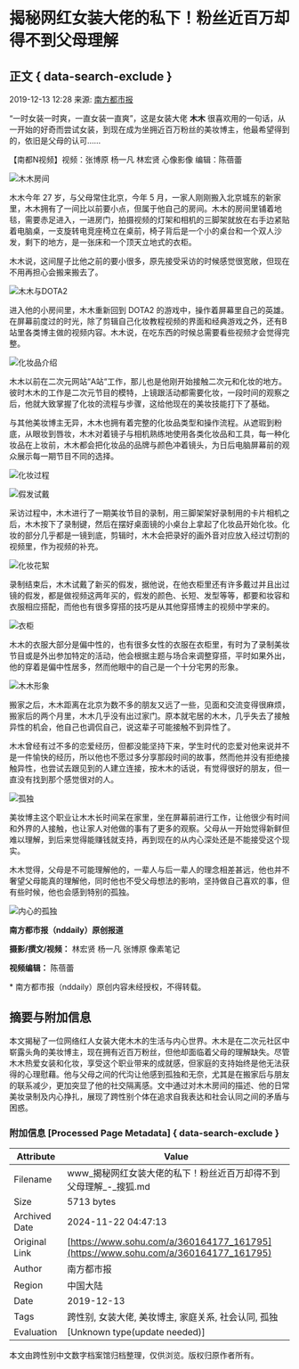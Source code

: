 # 揭秘网红女装大佬的私下！粉丝近百万却得不到父母理解

## 正文 { data-search-exclude }


2019-12-13 12:28 来源: [南方都市报](https://www.sohu.com/?spm=smpc.content-abroad.content.1.1732250764955vp6WzQ5)

“一时女装一时爽，一直女装一直爽”，这是女装大佬 **木木** 很喜欢用的一句话，从一开始的好奇而尝试女装，到现在成为坐拥近百万粉丝的美妆博主，他最希望得到的，依旧是父母的认可……

【南都N视频】视频：张博原 杨一凡 林宏贤 心像影像 编辑：陈蓓蕾

![木木房间](https://5b0988e595225.cdn.sohucs.com/images/20191213/647bfa6e33c74e37bf033e7850b0306b.jpeg)

木木今年 27 岁，与父母常住北京，今年 5 月，一家人刚刚搬入北京城东的新家里，木木拥有了一间比以前要小点，但属于他自己的房间。木木的房间里铺着地毯，需要赤足进入，一进房门，拍摄视频的灯架和相机的三脚架就放在右手边紧贴着电脑桌，一支旋转电竞座椅立在桌前，椅子背后是一个小的桌台和一个双人沙发，剩下的地方，是一张床和一个顶天立地式的衣柜。

木木说，这间屋子比他之前的要小很多，原先接受采访的时候感觉很宽敞，但现在不用再担心会搬来搬去了。

![木木与DOTA2](https://5b0988e595225.cdn.sohucs.com/images/20191213/a82bff4cb3784407bc984bb8ba3d0cbb.jpeg)

进入他的小房间里，木木重新回到 DOTA2 的游戏中，操作着屏幕里自己的英雄。在屏幕前度过的时光，除了剪辑自己化妆教程视频的界面和经典游戏之外，还有B站里各类博主做的视频内容。木木说，在吃东西的时候总需要看些视频才会觉得完整。

![化妆品介绍](https://5b0988e595225.cdn.sohucs.com/images/20191213/6c86590e776b42d793d0a56c45cc967e.jpeg)

木木以前在二次元网站“A站“工作，那儿也是他刚开始接触二次元和化妆的地方。彼时木木的工作是二次元节目的模特，上镜跟活动都需要化妆，一段时间的观察之后，他就大致掌握了化妆的流程与步骤，这给他现在的美妆技能打下了基础。

与其他美妆博主无异，木木也拥有着完整的化妆品类型和操作流程。从遮瑕到粉底，从眼妆到唇妆，木木对着镜子与相机熟练地使用各类化妆品和工具，每一种化妆品在上妆前，木木都会把化妆品的品牌与颜色冲着镜头，为日后电脑屏幕前的观众展示每一期节目不同的选择。

![化妆过程](https://5b0988e595225.cdn.sohucs.com/images/20191213/6919c95718924095baf0ddf3d1dc0b42.jpeg)

![假发试戴](https://5b0988e595225.cdn.sohucs.com/images/20191213/d0a22b1d994d434da1d4d7707d8d1baf.jpeg)

采访过程中，木木进行了一期美妆节目的录制，用三脚架架好录制用的卡片相机之后，木木按下了录制键，然后在摆好桌面镜的小桌台上拿起了化妆品开始化妆。化妆的部分几乎都是一镜到底，剪辑时，木木会把录好的画外音对应放入经过切割的视频里，作为视频的补充。

![化妆花絮](https://5b0988e595225.cdn.sohucs.com/images/20191213/0cc7de57ebfc4702aacb9c3fc0bace1d.jpeg)

录制结束后，木木试戴了新买的假发，据他说，在他衣柜里还有许多戴过并且出过镜的假发，都是做视频这两年买的，假发的颜色、长短、发型等等，都要和妆容和衣服相应搭配，而他也有很多穿搭的技巧是从其他穿搭博主的视频中学来的。

![衣柜](https://5b0988e595225.cdn.sohucs.com/images/20191213/45f6dbc011a344e29c3c3c57949a9ae5.jpeg)

木木的衣服大部分是偏中性的，也有很多女性的衣服在衣柜里，有时为了录制美妆节目或是外出参加特定的活动，他会根据主题与场合来调整穿搭，平时如果外出，他的穿着是偏中性居多，然而他眼中的自己是一个十分宅男的形象。

![木木形象](https://5b0988e595225.cdn.sohucs.com/images/20191213/41c9d53729684d8fb9d2cce446536474.jpeg)

搬家之后，木木距离在北京为数不多的朋友又远了一些，见面和交流变得很麻烦，搬家后的两个月里，木木几乎没有出过家门。原本就宅居的木木，几乎失去了接触异性的机会，他自己也调侃自己，说这辈子可能接触不到异性了。

木木曾经有过不多的恋爱经历，但都没能坚持下来，学生时代的恋爱对他来说并不是一件愉快的经历，所以他也不愿过多分享那段时间的故事，然而他并没有拒绝接触异性，也尝试去跟见到的人建立连接，按木木的话说，有觉得很好的朋友，但一直没有找到那个感觉很对的人。

![孤独](https://5b0988e595225.cdn.sohucs.com/images/20191213/6becc7d1012347e2b53b1c97bf0d5f20.jpeg)

美妆博主这个职业让木木长时间呆在家里，坐在屏幕前进行工作，让他很少有时间和外界的人接触，也让家人对他做的事有了更多的观察。父母从一开始觉得新鲜但难以理解，到后来觉得能赚钱就支持，再到现在的从内心深处还是不能接受这个现实。

木木觉得，父母是不可能理解他的，一辈人与后一辈人的理念相差甚远，他也并不奢望父母能真的理解他，同时他也不受父母想法的影响，坚持做自己喜欢的事，但有些时候，他也会感到特别的孤独。

![内心的孤独](https://5b0988e595225.cdn.sohucs.com/images/20191213/fd463ce8a1e548878808637bf88fc052.jpeg)

**南方都市报（nddaily）原创报道**

**摄影/撰文/视频：** 林宏贤 杨一凡 张博原 像素笔记

**视频编辑：** 陈蓓蕾

\* 南方都市报（nddaily）原创内容未经授权，不得转载。

## 摘要与附加信息

<!-- tcd_abstract -->
本文揭秘了一位网络红人女装大佬木木的生活与内心世界。木木是在二次元社区中崭露头角的美妆博主，现在拥有近百万粉丝，但他却面临着父母的理解缺失。尽管木木热爱女装和化妆，享受这个职业带来的成就感，但家庭的支持始终是他无法获得的心理慰藉。他与父母之间的代沟让他感到孤独和无奈，尤其是在搬家后与朋友的联系减少，更加突显了他的社交隔离感。文中通过对木木房间的描述、他的日常美妆录制及内心挣扎，展现了跨性别个体在追求自我表达和社会认同之间的矛盾与困惑。
<!-- tcd_abstract_end -->

### 附加信息 [Processed Page Metadata] { data-search-exclude }

| Attribute       | Value                                  |
|-----------------|----------------------------------------|
| Filename        | www_揭秘网红女装大佬的私下！粉丝近百万却得不到父母理解_-_搜狐.md                             |
| Size            | 5713 bytes                           |
| Archived Date   | 2024-11-22 04:47:13                             |
| Original Link   | [https://www.sohu.com/a/360164177_161795](https://www.sohu.com/a/360164177_161795)                       |
| Author          | 南方都市报                               |
| Region          | 中国大陆                               |
| Date            | 2019-12-13                                 |
| Tags            | 跨性别, 女装大佬, 美妆博主, 家庭关系, 社会认同, 孤独                                 |
| Evaluation            | [Unknown type(update needed)]                                 |
<!-- tcd_table_end -->

本文由跨性别中文数字档案馆归档整理，仅供浏览。版权归原作者所有。
